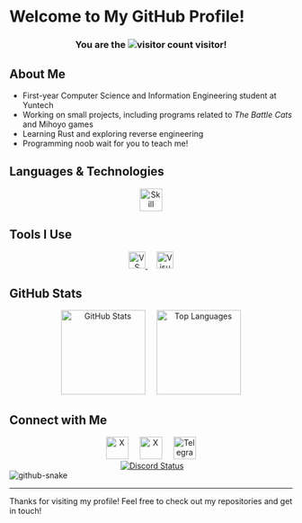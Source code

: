 # Welcome to My GitHub Profile!

<div align="center">
  <h3>You are the <img src="https://count.getloli.com/get/@yuusukealmal?theme=gelbooru" alt="visitor count" /> visitor!</h3>
</div>

## About Me

- First-year Computer Science and Information Engineering student at Yuntech
- Working on small projects, including programs related to _The Battle Cats_ and Mihoyo games
- Learning Rust and exploring reverse engineering
- Programming noob wait for you to teach me!

## Languages & Technologies

<div align="center">  
  <img src="https://skillicons.dev/icons?i=rust,flutter,py,javascript,cs" height="40" alt="Skill" />
</div>

## Tools I Use

<div align="center">
  <a href="https://code.visualstudio.com">
    <img src="https://img.shields.io/badge/Visual%20Studio%20Code-007ACC?logo=visualstudiocode&logoColor=white&style=for-the-badge" height="30" alt="VS Code" />
  </a>
  <img width="12" />
  <a href="https://visualstudio.microsoft.com/downloads/">
    <img src="https://img.shields.io/badge/Visual%20Studio-5C2D91?logo=visualstudio&logoColor=white&style=for-the-badge" height="30" alt="Visual Studio" />
  </a>
</div>

<!--## Coding Time

<div align="center">
  <img align="center" src="https://github-readme-stats.vercel.app/api/wakatime?username=yuusukealmal&theme=dark&layout=compact&langs_count=12" />
 </div> -->

## GitHub Stats

<div align="center">
  <img src="https://github-readme-stats.vercel.app/api?username=yuusukealmal&hide_title=true&hide_rank=true&show_icons=true&include_all_commits=true&count_private=true&disable_animations=false&theme=vue-dark&locale=en&hide_border=false" height="150" alt="GitHub Stats" />
  <img width="12" />
  <img src="https://github-readme-stats.vercel.app/api/top-langs?username=yuusukealmal&locale=en&hide_title=false&layout=compact&card_width=320&langs_count=10&theme=vue-dark&hide_border=false" height="150" alt="Top Languages" />
</div>

## Connect with Me

<div align="center">
  <a href="https://discord.com/users/878830839822176287"><img src="https://skillicons.dev/icons?i=discord" height="40" alt="X" /></a>
  <img width="12" />
  <a href="https://x.com/69mingyou"><img src="https://skillicons.dev/icons?i=twitter" height="40" alt="X" /></a>
  <img width="12" />
  <a href="https://t.me/yuusukealmal"><img src="https://cdn.simpleicons.org/telegram/26A5E4" height="40" alt="Telegram" /></a>
  <br/ >
  <img height="12" />
  <a href="https://discord.com/users/878830839822176287"><img src="https://lanyard.cnrad.dev/api/878830839822176287?&bg=141321&borderRadius=20px&hideTimestamp=true" alt="Discord Status" /></a>
</div>
<picture>
  <source media="(prefers-color-scheme: dark)" srcset="https://github.com/yuusukealmal/yuusukealmal/blob/output/github-contribution-grid-snake-dark.svg" />
  <source media="(prefers-color-scheme: light)" srcset="https://github.com/yuusukealmal/yuusukealmal/blob/output/github-contribution-grid-snake.svg" />
  <img alt="github-snake" src="github-snake.svg" />
</picture>

---

Thanks for visiting my profile! Feel free to check out my repositories and get in touch!

